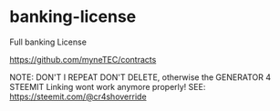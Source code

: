 # banking-license
Full banking License

https://github.com/myneTEC/contracts

NOTE: DON'T I REPEAT DON'T DELETE, otherwise the GENERATOR 4 STEEMIT Linking wont work anymore properly!
SEE: https://steemit.com/@cr4shoverride
